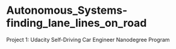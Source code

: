 # Autonomous_Systems-finding_lane_lines_on_road
Project 1: Udacity Self-Driving Car Engineer Nanodegree Program
